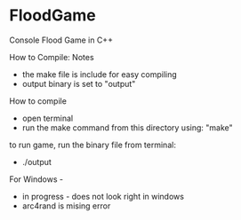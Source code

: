 # FloodGame
Console Flood Game in C++

How to Compile:
  Notes
  - the make file is include for easy compiling  
  - output binary is set to "output"

  How to compile
  - open terminal
  - run the make command from this directory using: "make"

to run game, run the binary file from terminal:
   - ./output 


For Windows - 
  - in progress - does not look right in windows
  - arc4rand is mising error
